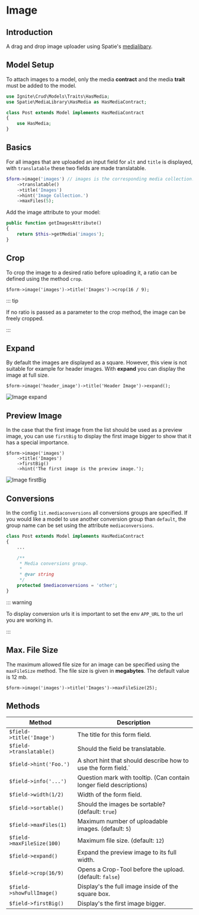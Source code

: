# Image

## Introduction

A drag and drop image uploader using Spatie's
[medialibary](https://docs.spatie.be/laravel-medialibrary/v7/introduction/).

## Model Setup

To attach images to a model, only the media **contract** and the media **trait**
must be added to the model.

```php
use Ignite\Crud\Models\Traits\HasMedia;
use Spatie\MediaLibrary\HasMedia as HasMediaContract;

class Post extends Model implements HasMediaContract
{
    use HasMedia;
}
```

## Basics

For all images that are uploaded an input field for `alt` and `title` is
displayed, with `translatable` these two fields are made translatable.

```php
$form->image('images') // images is the corresponding media collection.
    ->translatable()
    ->title('Images')
    ->hint('Image Collection.')
    ->maxFiles(5);
```

Add the image attribute to your model:

```php
public function getImagesAttribute()
{
    return $this->getMedia('images');
}
```

## Crop

To crop the image to a desired ratio before uploading it, a ratio can be defined
using the method `crop`.

```php{3}
$form->image('images')->title('Images')->crop(16 / 9);
```

::: tip

If no ratio is passed as a parameter to the crop method, the image can be freely
cropped.

:::

## Expand

By default the images are displayed as a square. However, this view is not
suitable for example for header images. With **expand** you can display the
image at full size.

```php{2}
$form->image('header_image')->title('Header Image')->expand();
```

![Image expand](./screens/image/expand.png 'Image expand')

## Preview Image

In the case that the first image from the list should be used as a preview
image, you can use `firstBig` to display the first image bigger to show that it
has a special importance.

```php{3}
$form->image('images')
    ->title('Images')
    ->firstBig()
    ->hint('The first image is the preview image.');
```

![Image firstBig](./screens/image/first_big.png 'Image firstBig')

## Conversions

In the config `lit.mediaconversions` all conversions groups are specified. If
you would like a model to use another conversion group than `default`, the group
name can be set using the attribute `mediaconversions`.

```php
class Post extends Model implements HasMediaContract
{
    ...

    /**
     * Media conversions group.
     *
     * @var string
     */
    protected $mediaconversions = 'other';
}
```

::: warning

To display conversion urls it is important to set the env `APP_URL` to the url
you are working in.

:::

## Max. File Size

The maximum allowed file size for an image can be specified using the
`maxFileSize` method. The file size is given in **megabytes**. The default value
is 12 mb.

```php{3}
$form->image('images')->title('Images')->maxFileSize(25);
```

## Methods

| Method                     | Description                                                        |
| -------------------------- | ------------------------------------------------------------------ |
| `$field->title('Image')`   | The title for this form field.                                     |
| `$field->translatable()`   | Should the field be translatable.                                  |
| `$field->hint('Foo.')`     | A short hint that should describe how to use the form field.`      |
| `$field->info('...')`      | Question mark with tooltip. (Can contain longer field descriptions) |
| `$field->width(1/2)`       | Width of the form field.                                           |
| `$field->sortable()`       | Should the images be sortable? (default: `true`)                   |
| `$field->maxFiles(1)`      | Maximum number of uploadable images. (default: `5`)                |
| `$field->maxFileSize(100)` | Maximum file size. (default: `12`)                                 |
| `$field->expand()`         | Expand the preview image to its full width.                        |
| `$field->crop(16/9)`       | Opens a Crop-Tool before the upload. (default: `false`)            |
| `$field->showFullImage()`  | Display's the full image inside of the square box.                 |
| `$field->firstBig()`       | Display's the first image bigger.                                  |
